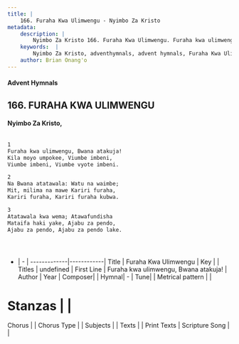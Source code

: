 ```yaml
---
title: |
    166. Furaha Kwa Ulimwengu - Nyimbo Za Kristo
metadata:
    description: |
        Nyimbo Za Kristo 166. Furaha Kwa Ulimwengu. Furaha kwa ulimwengu, Bwana atakuja!  Kila moyo umpokee, Viumbe imbeni,  Viumbe imbeni, Viumbe vyote imbeni.   
    keywords:  |
        Nyimbo Za Kristo, adventhymnals, advent hymnals, Furaha Kwa Ulimwengu, Furaha kwa ulimwengu, Bwana atakuja! . 
    author: Brian Onang'o
---
```


#### Advent Hymnals
## 166. FURAHA KWA ULIMWENGU
####  Nyimbo Za Kristo,

```txt

1
Furaha kwa ulimwengu, Bwana atakuja! 
Kila moyo umpokee, Viumbe imbeni, 
Viumbe imbeni, Viumbe vyote imbeni. 

2
Na Bwana atatawala: Watu na waimbe; 
Mit, milima na mawe Kariri furaha, 
Kariri furaha, Kariri furaha kubwa. 

3
Atatawala kwa wema; Atawafundisha 
Mataifa haki yake, Ajabu za pendo, 
Ajabu za pendo, Ajabu za pendo lake. 





```

- |   -  |
-------------|------------|
Title | Furaha Kwa Ulimwengu |
Key |  |
Titles | undefined |
First Line | Furaha kwa ulimwengu, Bwana atakuja!  |
Author | 
Year | 
Composer| |
Hymnal|  - |
Tune|  |
Metrical pattern | |
# Stanzas |  |
Chorus |  |
Chorus Type |  |
Subjects | |
Texts |  |
Print Texts | 
Scripture Song |  |
    
